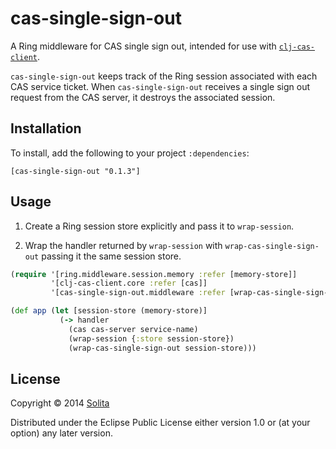# cas-single-sign-out

A Ring middleware for CAS single sign out, intended for use with
[`clj-cas-client`](https://github.com/olabini/clj-cas-client/).

`cas-single-sign-out` keeps track of the Ring session associated with each CAS
service ticket. When `cas-single-sign-out` receives a single sign out request
from the CAS server, it destroys the associated session.

## Installation

To install, add the following to your project `:dependencies`:

    [cas-single-sign-out "0.1.3"]

## Usage

1. Create a Ring session store explicitly and pass it to `wrap-session`.

2. Wrap the handler returned by `wrap-session` with `wrap-cas-single-sign-out`
   passing it the same session store.

```clojure
(require '[ring.middleware.session.memory :refer [memory-store]]
         '[clj-cas-client.core :refer [cas]]
         '[cas-single-sign-out.middleware :refer [wrap-cas-single-sign-out]])

(def app (let [session-store (memory-store)]
           (-> handler
             (cas cas-server service-name)
             (wrap-session {:store session-store})
             (wrap-cas-single-sign-out session-store)))
```

## License

Copyright © 2014 [Solita](http://www.solita.fi)

Distributed under the Eclipse Public License either version 1.0 or (at
your option) any later version.
